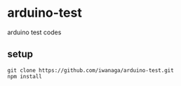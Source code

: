 arduino-test
============

arduino test codes

## setup

```
git clone https://github.com/iwanaga/arduino-test.git
npm install
```
